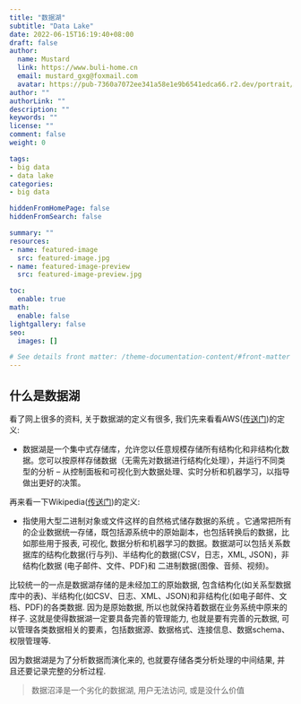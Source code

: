 ```yaml
---
title: "数据湖"
subtitle: "Data Lake"
date: 2022-06-15T16:19:40+08:00
draft: false
author:
  name: Mustard	
  link: https://www.buli-home.cn
  email: mustard_gxg@foxmail.com
  avatar: https://pub-7360a7072ee341a58e1e9b6541edca66.r2.dev/portrait/mustard.png
author: ""
authorLink: ""
description: ""
keywords: ""
license: ""
comment: false
weight: 0

tags:
- big data
- data lake
categories:
- big data

hiddenFromHomePage: false
hiddenFromSearch: false

summary: ""
resources:
- name: featured-image
  src: featured-image.jpg
- name: featured-image-preview
  src: featured-image-preview.jpg

toc:
  enable: true
math:
  enable: false
lightgallery: false
seo:
  images: []

# See details front matter: /theme-documentation-content/#front-matter
---
```


<!--more-->



## 什么是数据湖



看了网上很多的资料, 关于数据湖的定义有很多, 我们先来看看AWS([传送门](https://aws.amazon.com/cn/big-data/datalakes-and-analytics/what-is-a-data-lake/))的定义: 

* 数据湖是一个集中式存储库，允许您以任意规模存储所有结构化和非结构化数据。您可以按原样存储数据（无需先对数据进行结构化处理），并运行不同类型的分析 – 从控制面板和可视化到大数据处理、实时分析和机器学习，以指导做出更好的决策。

再来看一下Wikipedia([传送门](https://zh.wikipedia.org/wiki/%E6%95%B0%E6%8D%AE%E6%B9%96))的定义:

* 指使用大型二进制对象或文件这样的自然格式储存数据的系统 。它通常把所有的企业数据统一存储，既包括源系统中的原始副本，也包括转换后的数据，比如那些用于报表, 可视化, 数据分析和机器学习的数据。数据湖可以包括关系数据库的结构化数据(行与列)、半结构化的数据(CSV，日志，XML, JSON)，非结构化数据 (电子邮件、文件、PDF)和 二进制数据(图像、音频、视频)。



比较统一的一点是数据湖存储的是未经加工的原始数据, 包含结构化(如关系型数据库中的表)、半结构化(如CSV、日志、XML、JSON)和非结构化(如电子邮件、文档、PDF)的各类数据. 因为是原始数据, 所以也就保持着数据在业务系统中原来的样子. 这就是使得数据湖一定要具备完善的管理能力, 也就是要有完善的元数据, 可以管理各类数据相关的要素，包括数据源、数据格式、连接信息、数据schema、权限管理等. 



因为数据湖是为了分析数据而演化来的, 也就要存储各类分析处理的中间结果, 并且还要记录完整的分析过程. 



> 数据沼泽是一个劣化的数据湖, 用户无法访问, 或是没什么价值
